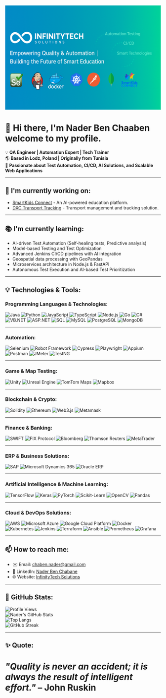 ![Header](assets/header.png)


# 👋 Hi there, I'm Nader Ben Chaaben welcome to my profile.
💡 **QA Engineer | Automation Expert | Tech Trainer**  
🌎 **Based in Lodz, Poland | Originally from Tunisia**  
🔎 **Passionate about Test Automation, CI/CD, AI Solutions, and Scalable Web Applications**  

---

## 🚀 I'm currently working on:
- [SmartKids Connect](https://github.com/InfinityTech-SmartKids) - An AI-powered education platform.
- [DXC Transport Tracking](https://github.com/InfinityTech-DXC) - Transport management and tracking solution.

---

## 📚 I'm currently learning:
- AI-driven Test Automation (Self-healing tests, Predictive analysis)
- Model-based Testing and Test Optimization  
- Advanced Jenkins CI/CD pipelines with AI integration  
- Geospatial data processing with GeoPandas  
- Microservices architecture in Node.js & FastAPI  
- Autonomous Test Execution and AI-based Test Prioritization    

---

## 💡 Technologies & Tools:

### **Programming Languages & Technologies:**  

<p align="left"> <img src="https://img.icons8.com/color/48/000000/java-coffee-cup-logo.png" alt="Java" width="40"/> <img src="https://img.icons8.com/color/48/000000/python.png" alt="Python" width="40"/> <img src="https://img.icons8.com/color/48/000000/javascript.png" alt="JavaScript" width="40"/> <img src="https://img.icons8.com/color/48/000000/typescript.png" alt="TypeScript" width="40"/> <img src="https://img.icons8.com/color/48/000000/nodejs.png" alt="Node.js" width="40"/> <img src="https://img.icons8.com/color/48/000000/golang.png" alt="Go" width="40"/> <img src="https://img.icons8.com/color/48/000000/c-sharp-logo.png" alt="C#" width="40"/> <img src="https://img.icons8.com/color/48/000000/dot-net.png" alt="VB.NET" width="40"/> <img src="https://img.icons8.com/color/48/000000/asp-net.png" alt="ASP.NET" width="40"/> <img src="https://img.icons8.com/color/48/000000/sql.png" alt="SQL" width="40"/> <img src="https://img.icons8.com/color/48/000000/mysql-logo.png" alt="MySQL" width="40"/> <img src="https://img.icons8.com/color/48/000000/postgreesql.png" alt="PostgreSQL" width="40"/> <img src="https://img.icons8.com/color/48/000000/mongodb.png" alt="MongoDB" width="40"/> </p>

---

### **Automation:**  

<p align="left">
    <img src="https://img.icons8.com/color/48/000000/selenium-test-automation.png" alt="Selenium" width="40"/>
    <img src="https://img.icons8.com/ios-filled/50/000000/robot-2.png" alt="Robot Framework" width="40"/>
    <img src="https://img.icons8.com/color/48/000000/cypress.png" alt="Cypress" width="40"/>
    <img src="https://img.icons8.com/color/48/000000/playwright.png" alt="Playwright" width="40"/>
    <img src="https://img.icons8.com/color/48/000000/appium.png" alt="Appium" width="40"/>
    <img src="https://img.icons8.com/color/48/000000/postman-api.png" alt="Postman" width="40"/>
    <img src="https://img.icons8.com/color/48/000000/apache-jmeter.png" alt="JMeter" width="40"/>
    <img src="https://img.icons8.com/color/48/000000/testng.png" alt="TestNG" width="40"/>
</p>

---

### **Game & Map Testing:**  

<p align="left">
    <img src="https://img.icons8.com/color/48/000000/unity.png" alt="Unity" width="40"/>
    <img src="https://img.icons8.com/color/48/000000/unreal-engine.png" alt="Unreal Engine" width="40"/>
    <img src="https://img.icons8.com/color/48/000000/tomtom.png" alt="TomTom Maps" width="40"/>
    <img src="https://img.icons8.com/color/48/000000/mapbox.png" alt="Mapbox" width="40"/>
</p>

---

### **Blockchain & Crypto:**  

<p align="left">
    <img src="https://img.icons8.com/ios-filled/50/000000/solidity.png" alt="Solidity" width="40"/>
    <img src="https://img.icons8.com/color/48/000000/ethereum.png" alt="Ethereum" width="40"/>
    <img src="https://img.icons8.com/color/48/000000/web3.png" alt="Web3.js" width="40"/>
    <img src="https://img.icons8.com/color/48/000000/metamask.png" alt="Metamask" width="40"/>
</p>

---

### **Finance & Banking:**  

<p align="left">
    <img src="https://img.icons8.com/color/48/000000/swift.png" alt="SWIFT" width="40"/>
    <img src="https://img.icons8.com/color/48/000000/finance.png" alt="FIX Protocol" width="40"/>
    <img src="https://img.icons8.com/color/48/000000/bloomberg.png" alt="Bloomberg" width="40"/>
    <img src="https://img.icons8.com/color/48/000000/reuters.png" alt="Thomson Reuters" width="40"/>
    <img src="https://img.icons8.com/color/48/000000/forex.png" alt="MetaTrader" width="40"/>
</p>

---

### **ERP & Business Solutions:**  

<p align="left">
    <img src="https://img.icons8.com/color/48/000000/sap.png" alt="SAP" width="40"/>
    <img src="https://img.icons8.com/color/48/000000/microsoft-dynamics-365.png" alt="Microsoft Dynamics 365" width="40"/>
    <img src="https://img.icons8.com/color/48/000000/oracle-logo.png" alt="Oracle ERP" width="40"/>
</p>

---

### **Artificial Intelligence & Machine Learning:**  

<p align="left">
    <img src="https://img.icons8.com/color/48/000000/tensorflow.png" alt="TensorFlow" width="40"/>
    <img src="https://img.icons8.com/color/48/000000/keras.png" alt="Keras" width="40"/>
    <img src="https://img.icons8.com/color/48/000000/pytorch.png" alt="PyTorch" width="40"/>
    <img src="https://img.icons8.com/color/48/000000/scikit-learn.png" alt="Scikit-Learn" width="40"/>
    <img src="https://img.icons8.com/color/48/000000/opencv.png" alt="OpenCV" width="40"/>
    <img src="https://img.icons8.com/color/48/000000/pandas.png" alt="Pandas" width="40"/>
</p>

---

### **Cloud & DevOps Solutions:**  

<p align="left">
    <img src="https://img.icons8.com/color/48/000000/amazon-web-services.png" alt="AWS" width="40"/>
    <img src="https://img.icons8.com/color/48/000000/azure-1.png" alt="Microsoft Azure" width="40"/>
    <img src="https://img.icons8.com/color/48/000000/google-cloud.png" alt="Google Cloud Platform" width="40"/>
    <img src="https://img.icons8.com/color/48/000000/docker.png" alt="Docker" width="40"/>
    <img src="https://img.icons8.com/color/48/000000/kubernetes.png" alt="Kubernetes" width="40"/>
    <img src="https://img.icons8.com/color/48/000000/jenkins.png" alt="Jenkins" width="40"/>
    <img src="https://img.icons8.com/color/48/000000/terraform.png" alt="Terraform" width="40"/>
    <img src="https://img.icons8.com/color/48/000000/ansible.png" alt="Ansible" width="40"/>
    <img src="https://img.icons8.com/color/48/000000/prometheus.png" alt="Prometheus" width="40"/>
    <img src="https://img.icons8.com/color/48/000000/grafana.png" alt="Grafana" width="40"/>
</p>


---

## 📫 How to reach me:
- ✉️ Email: [chaben.nader@gmail.com](mailto:chaben.nader@gmail.com)  
- 🔗 LinkedIn: [Nader Ben Chabane](https://www.linkedin.com/in/nader-ben-chabane)  
- 🌐 Website: [InfinityTech Solutions](https://infinitytech-solutions.com)  

---

## 🌟 GitHub Stats:

![Profile Views](https://komarev.com/ghpvc/?username=ben-chaaben-nader&color=blue&cache_seconds=1800)  
![Nader's GitHub Stats](https://github-readme-stats.vercel.app/api?username=ben-chaaben-nader&show_icons=true&theme=radical&cache_seconds=1800)  
![Top Langs](https://github-readme-stats.vercel.app/api/top-langs/?username=ben-chaaben-nader&layout=compact&theme=radical&cache_seconds=1800)  
![GitHub Streak](https://github-readme-streak-stats.herokuapp.com/?user=ben-chaaben-nader&theme=radical&cache_seconds=1800)




---

## ✨ **Quote:**  
*"Quality is never an accident; it is always the result of intelligent effort."* – John Ruskin  
=======
